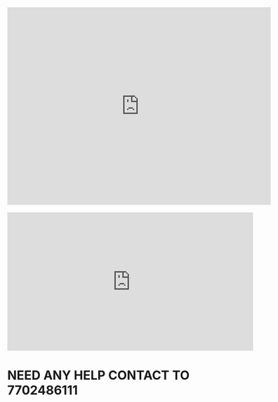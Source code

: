 <!Doctype html>
<html lang="en">
<head>
    <title>Document</title>
</head>
<body>
    <iframe src="https://www.google.com/maps/embed?pb=!1m18!1m12!1m3!1d2839.0548777401686!2d78.56322248384777!3d17.512991700434117!2m3!1f0!2f0!3f0!3m2!1i1024!2i768!4f13.1!3m3!1m2!1s0x3bcb9b5918496265%3A0x4d19b982b705c4df!2sJawahar%20Nagar%2C%20Sainikpuri%2C%20Secunderabad%2C%20Telangana%20500094!5e0!3m2!1sen!2sin!4v1750532407181!5m2!1sen!2sin" width="600" height="450" style="border:0;" allowfullscreen="" loading="lazy" referrerpolicy="no-referrer-when-downgrade"></iframe><br>
    <br>
    <iframe width="560" height="315" src="https://www.youtube.com/embed/e5LShHAE03A?si=xs6p4wwwPIVglRH1" title="YouTube video player" frameborder="0" allow="accelerometer; autoplay; clipboard-write; encrypted-media; gyroscope; picture-in-picture; web-share" referrerpolicy="strict-origin-when-cross-origin" allowfullscreen></iframe>
    <h1>NEED ANY HELP CONTACT TO 7702486111</h1>
</body>
</html>

